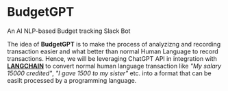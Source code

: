 # BudgetGPT

An AI NLP-based Budget tracking Slack Bot

The idea of **BudgetGPT** is to make the process of analyzizng and recording transaction easier and what better than normal Human Language to record transactions. Hence, we will be leveraging ChatGPT API in integration with [**LANGCHAIN**](https://www.langchain.com/) to convert normal human language transaction like *"My salary 15000 credited"*, *"I gave 1500 to my sister"* etc. into a format that can be easilt processed by a programming language.

